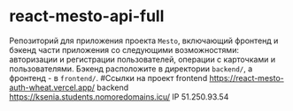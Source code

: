 # react-mesto-api-full
Репозиторий для приложения проекта `Mesto`, включающий фронтенд и бэкенд части приложения со следующими возможностями: авторизации и регистрации пользователей, операции с карточками и пользователями. Бэкенд расположите в директории `backend/`, а фронтенд - в `frontend/`. 
#Ссылки на проект
frontend
https://react-mesto-auth-wheat.vercel.app/
backend
 https://ksenia.students.nomoredomains.icu/
IP
51.250.93.54
